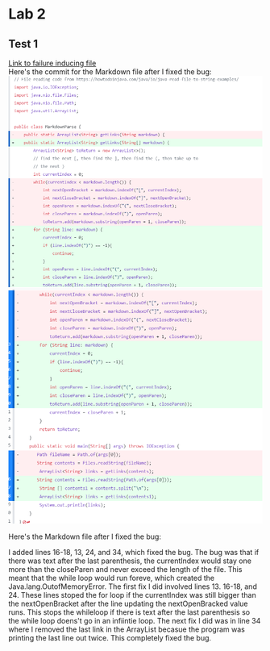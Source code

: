 # Lab 2
## Test 1 

[Link to failure inducing file](testfile1.md) <br>
Here's the commit for the Markdown file after I fixed the bug:
![Image](test11.png)
![Image](test12.png)

Here's the Markdown file after I fixed the bug:


I added lines 16-18, 13, 24, and 34, which fixed the bug.  The bug was that if there was text after the last parenthesis, the currentIndex would stay one more than the closeParen and never exceed the length of the file.  This meant that the while loop would run foreve, which created the Java.lang.OutofMemoryError.  The first fix I did involved lines 13. 16-18, and 24.  These lines stoped the for loop if the currentIndex was still bigger than the nextOpenBracket after the line updating the nextOpenBracked value runs. This stops the whileloop if there is text after the last parenthesis so the while loop doens't go in an infiintie loop.  The next fix I did was in line 34 where I removed the last link in the ArrayList becasue the program was printing the last line out twice.  This completely fixed the bug.  